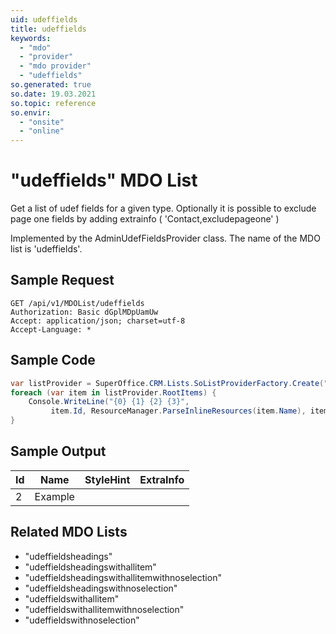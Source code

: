 ```yaml
---
uid: udeffields
title: udeffields
keywords:
  - "mdo"
  - "provider"
  - "mdo provider"
  - "udeffields"
so.generated: true
so.date: 19.03.2021
so.topic: reference
so.envir:
  - "onsite"
  - "online"
---
```


# "udeffields" MDO List
Get a list of udef fields for a given type.
Optionally it is possible to exclude page one fields by adding extrainfo ( 'Contact,excludepageone' )



Implemented by the <see cref="T:SuperOffice.CRM.Lists.AdminUdefFieldsProvider">AdminUdefFieldsProvider</see> class.
The name of the MDO list is 'udeffields'.




## Sample Request

```http!
GET /api/v1/MDOList/udeffields
Authorization: Basic dGplMDpUamUw
Accept: application/json; charset=utf-8
Accept-Language: *

```

## Sample Code
```cs
var listProvider = SuperOffice.CRM.Lists.SoListProviderFactory.Create("udeffields", forceFlatList: true);
foreach (var item in listProvider.RootItems) {
    Console.WriteLine("{0} {1} {2} {3}", 
         item.Id, ResourceManager.ParseInlineResources(item.Name), item.StyleHint, item.ExtraInfo);
}
```

## Sample Output

|Id   | Name  |StyleHint|ExtraInfo |
| --- | ----- | ------- | -------- |
| 2 | Example | | |


## Related MDO Lists

* "udeffieldsheadings"
* "udeffieldsheadingswithallitem"
* "udeffieldsheadingswithallitemwithnoselection"
* "udeffieldsheadingswithnoselection"
* "udeffieldswithallitem"
* "udeffieldswithallitemwithnoselection"
* "udeffieldswithnoselection"
